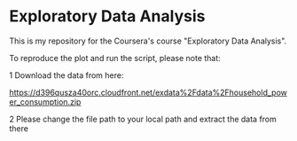 # Exploratory Data Analysis

This is my repository for the Coursera's course "Exploratory Data Analysis". 

To reproduce the plot and run the script, please note that:

1 Download the data from here:

https://d396qusza40orc.cloudfront.net/exdata%2Fdata%2Fhousehold_power_consumption.zip

2 Please change the file path to your local path and extract the data from there

 
